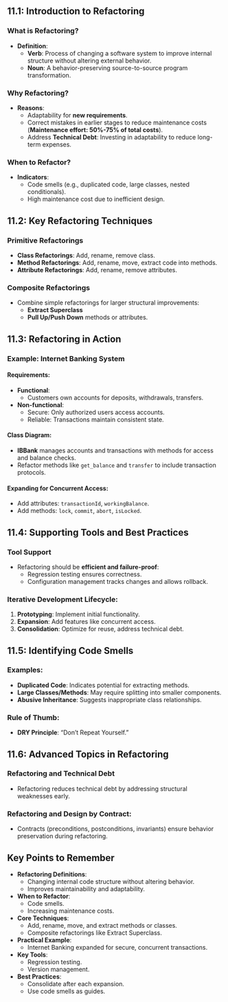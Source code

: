 ## 11.1: Introduction to Refactoring
### What is Refactoring?
- **Definition**:
  - **Verb**: Process of changing a software system to improve internal structure without altering external behavior.
  - **Noun**: A behavior-preserving source-to-source program transformation.
### Why Refactoring?
- **Reasons**:
  - Adaptability for **new requirements**.
  - Correct mistakes in earlier stages to reduce maintenance costs (**Maintenance effort: 50%-75% of total costs**).
  - Address **Technical Debt**: Investing in adaptability to reduce long-term expenses.
### When to Refactor?
- **Indicators**:
  - Code smells (e.g., duplicated code, large classes, nested conditionals).
  - High maintenance cost due to inefficient design.

## 11.2: Key Refactoring Techniques
### Primitive Refactorings
- **Class Refactorings**: Add, rename, remove class.
- **Method Refactorings**: Add, rename, move, extract code into methods.
- **Attribute Refactorings**: Add, rename, remove attributes.
### Composite Refactorings
- Combine simple refactorings for larger structural improvements:
  - **Extract Superclass**
  - **Pull Up/Push Down** methods or attributes.

## 11.3: Refactoring in Action
### Example: Internet Banking System
#### Requirements:
- **Functional**:
  - Customers own accounts for deposits, withdrawals, transfers.
- **Non-functional**:
  - Secure: Only authorized users access accounts.
  - Reliable: Transactions maintain consistent state.
#### Class Diagram:
- **IBBank** manages accounts and transactions with methods for access and balance checks.
- Refactor methods like `get_balance` and `transfer` to include transaction protocols.
#### Expanding for Concurrent Access:
- Add attributes: `transactionId`, `workingBalance`.
- Add methods: `lock`, `commit`, `abort`, `isLocked`.

## 11.4: Supporting Tools and Best Practices
### Tool Support
- Refactoring should be **efficient and failure-proof**:
  - Regression testing ensures correctness.
  - Configuration management tracks changes and allows rollback.
### Iterative Development Lifecycle:
1. **Prototyping**: Implement initial functionality.
2. **Expansion**: Add features like concurrent access.
3. **Consolidation**: Optimize for reuse, address technical debt.

## 11.5: Identifying Code Smells
### Examples:
- **Duplicated Code**: Indicates potential for extracting methods.
- **Large Classes/Methods**: May require splitting into smaller components.
- **Abusive Inheritance**: Suggests inappropriate class relationships.
### Rule of Thumb:
- **DRY Principle**: “Don’t Repeat Yourself.”

## 11.6: Advanced Topics in Refactoring
### Refactoring and Technical Debt
- Refactoring reduces technical debt by addressing structural weaknesses early.
### Refactoring and Design by Contract:
- Contracts (preconditions, postconditions, invariants) ensure behavior preservation during refactoring.

## Key Points to Remember
- **Refactoring Definitions**:
  - Changing internal code structure without altering behavior.
  - Improves maintainability and adaptability.
- **When to Refactor**:
  - Code smells.
  - Increasing maintenance costs.
- **Core Techniques**:
  - Add, rename, move, and extract methods or classes.
  - Composite refactorings like Extract Superclass.
- **Practical Example**:
  - Internet Banking expanded for secure, concurrent transactions.
- **Key Tools**:
  - Regression testing.
  - Version management.
- **Best Practices**:
  - Consolidate after each expansion.
  - Use code smells as guides.
